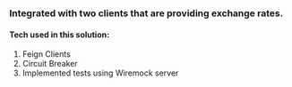 ### Integrated with two clients that are providing exchange rates.

#### Tech used in this solution:

1. Feign Clients
2. Circuit Breaker
3. Implemented tests using Wiremock server 

